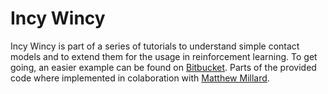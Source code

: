 # Incy Wincy
Incy Wincy is part of a series of tutorials to understand simple contact models and to extend them for the usage in reinforcement learning. To get going, an easier example can be found on [Bitbucket](https://bitbucket.org/matthew_millard/rbdlbouncingball/src/default/). Parts of the provided code where implemented in colaboration with [Matthew Millard](https://www.researchgate.net/profile/Matthew_Millard3).
